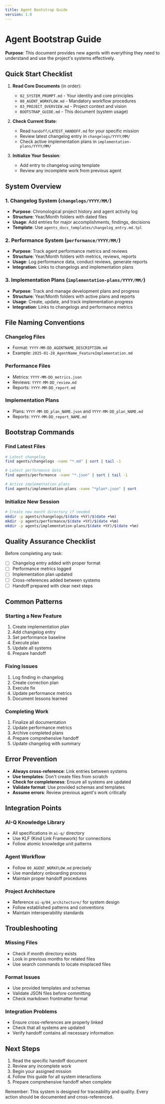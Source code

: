 ```yaml
---
title: Agent Bootstrap Guide
version: 1.0
---
```


# Agent Bootstrap Guide

**Purpose**: This document provides new agents with everything they need to understand and use the project's systems effectively.

## Quick Start Checklist

1. **Read Core Documents** (in order):
   - `02_SYSTEM_PROMPT.md` - Your identity and core principles
   - `00_AGENT_WORKFLOW.md` - Mandatory workflow procedures
   - `03_PROJECT_OVERVIEW.md` - Project context and vision
   - `BOOTSTRAP_GUIDE.md` - This document (system usage)

2. **Check Current State**:
   - Read `handoff/LATEST_HANDOFF.md` for your specific mission
   - Review latest changelog entry in `changelogs/YYYY/MM/`
   - Check active implementation plans in `implementation-plans/YYYY/MM/`

3. **Initialize Your Session**:
   - Add entry to changelog using template
   - Review any incomplete work from previous agent

## System Overview

### 1. Changelog System (`changelogs/YYYY/MM/`)
- **Purpose**: Chronological project history and agent activity log
- **Structure**: Year/Month folders with dated files
- **Usage**: Add entries for major accomplishments, findings, decisions
- **Template**: Use `agents_docs_templates/changelog_entry.md.tpl`

### 2. Performance System (`performance/YYYY/MM/`)
- **Purpose**: Track agent performance metrics and reviews
- **Structure**: Year/Month folders with metrics, reviews, reports
- **Usage**: Log performance data, conduct reviews, generate reports
- **Integration**: Links to changelogs and implementation plans

### 3. Implementation Plans (`implementation-plans/YYYY/MM/`)
- **Purpose**: Track and manage development plans and progress
- **Structure**: Year/Month folders with active plans and reports
- **Usage**: Create, update, and track implementation progress
- **Integration**: Links to changelogs and performance metrics

## File Naming Conventions

### Changelog Files
- Format: `YYYY-MM-DD_AGENTNAME_DESCRIPTION.md`
- Example: `2025-01-28_AgentName_FeatureImplementation.md`

### Performance Files
- Metrics: `YYYY-MM-DD_metrics.json`
- Reviews: `YYYY-MM-DD_review.md`
- Reports: `YYYY-MM-DD_report.md`

### Implementation Plans
- Plans: `YYYY-MM-DD_plan_NAME.json` and `YYYY-MM-DD_plan_NAME.md`
- Reports: `YYYY-MM-DD_report_NAME.md`

## Bootstrap Commands

### Find Latest Files
```bash
# Latest changelog
find agents/changelogs -name "*.md" | sort | tail -1

# Latest performance data
find agents/performance -name "*.json" | sort | tail -1

# Active implementation plans
find agents/implementation-plans -name "*plan*.json" | sort
```

### Initialize New Session
```bash
# Create new month directory if needed
mkdir -p agents/changelogs/$(date +%Y)/$(date +%m)
mkdir -p agents/performance/$(date +%Y)/$(date +%m)
mkdir -p agents/implementation-plans/$(date +%Y)/$(date +%m)
```

## Quality Assurance Checklist

Before completing any task:
- [ ] Changelog entry added with proper format
- [ ] Performance metrics logged
- [ ] Implementation plan updated
- [ ] Cross-references added between systems
- [ ] Handoff prepared with clear next steps

## Common Patterns

### Starting a New Feature
1. Create implementation plan
2. Add changelog entry
3. Set performance baseline
4. Execute plan
5. Update all systems
6. Prepare handoff

### Fixing Issues
1. Log finding in changelog
2. Create correction plan
3. Execute fix
4. Update performance metrics
5. Document lessons learned

### Completing Work
1. Finalize all documentation
2. Update performance metrics
3. Archive completed plans
4. Prepare comprehensive handoff
5. Update changelog with summary

## Error Prevention

- **Always cross-reference**: Link entries between systems
- **Use templates**: Don't create files from scratch
- **Check for completeness**: Ensure all systems are updated
- **Validate format**: Use provided schemas and templates
- **Assume errors**: Review previous agent's work critically

## Integration Points

### AI-Q Knowledge Library
- All specifications in `ai-q/` directory
- Use KLF (Kind Link Framework) for connections
- Follow atomic knowledge unit patterns

### Agent Workflow
- Follow `00_AGENT_WORKFLOW.md` precisely
- Use mandatory onboarding process
- Maintain proper handoff procedures

### Project Architecture
- Reference `ai-q/04_architecture/` for system design
- Follow established patterns and conventions
- Maintain interoperability standards

## Troubleshooting

### Missing Files
- Check if month directory exists
- Look in previous months for related files
- Use search commands to locate misplaced files

### Format Issues
- Use provided templates and schemas
- Validate JSON files before committing
- Check markdown frontmatter format

### Integration Problems
- Ensure cross-references are properly linked
- Check that all systems are updated
- Verify handoff contains all necessary information

## Next Steps

1. Read the specific handoff document
2. Review any incomplete work
3. Begin your assigned mission
4. Follow this guide for all system interactions
5. Prepare comprehensive handoff when complete

Remember: This system is designed for traceability and quality. Every action should be documented and cross-referenced. 